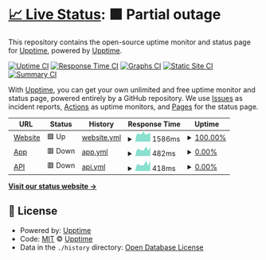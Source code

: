 # [📈 Live Status](https://upptime.github.io/monitor): <!--live status--> **🟧 Partial outage**

This repository contains the open-source uptime monitor and status page for [Upptime](https://upptime.js.org), powered by [Upptime](https://github.com/upptime/upptime).

[![Uptime CI](https://github.com/upptime/monitor/workflows/Uptime%20CI/badge.svg)](https://github.com/upptime/monitor/actions?query=workflow%3A%22Uptime+CI%22)
[![Response Time CI](https://github.com/upptime/monitor/workflows/Response%20Time%20CI/badge.svg)](https://github.com/upptime/monitor/actions?query=workflow%3A%22Response+Time+CI%22)
[![Graphs CI](https://github.com/upptime/monitor/workflows/Graphs%20CI/badge.svg)](https://github.com/upptime/monitor/actions?query=workflow%3A%22Graphs+CI%22)
[![Static Site CI](https://github.com/upptime/monitor/workflows/Static%20Site%20CI/badge.svg)](https://github.com/upptime/monitor/actions?query=workflow%3A%22Static+Site+CI%22)
[![Summary CI](https://github.com/upptime/monitor/workflows/Summary%20CI/badge.svg)](https://github.com/upptime/monitor/actions?query=workflow%3A%22Summary+CI%22)

With [Upptime](https://upptime.js.org), you can get your own unlimited and free uptime monitor and status page, powered entirely by a GitHub repository. We use [Issues](https://github.com/upptime/monitor/issues) as incident reports, [Actions](https://github.com/upptime/monitor/actions) as uptime monitors, and [Pages](https://upptime.github.io/monitor) for the status page.

<!--start: status pages-->
<!-- This summary is generated by Upptime (https://github.com/upptime/upptime) -->
<!-- Do not edit this manually, your changes will be overwritten -->
<!-- prettier-ignore -->
| URL | Status | History | Response Time | Uptime |
| --- | ------ | ------- | ------------- | ------ |
| <img alt="" src="https://icons.duckduckgo.com/ip3/pcl-health.com.ico" height="13"> [Website](https://pcl-health.com) | 🟩 Up | [website.yml](https://github.com/PCL-Health/monitor/commits/HEAD/history/website.yml) | <details><summary><img alt="Response time graph" src="./graphs/website/response-time-week.png" height="20"> 1586ms</summary><br><a href="https://monitor.pcl-health.com/history/website"><img alt="Response time 1580" src="https://img.shields.io/endpoint?url=https%3A%2F%2Fraw.githubusercontent.com%2FPCL-Health%2Fmonitor%2FHEAD%2Fapi%2Fwebsite%2Fresponse-time.json"></a><br><a href="https://monitor.pcl-health.com/history/website"><img alt="24-hour response time 1668" src="https://img.shields.io/endpoint?url=https%3A%2F%2Fraw.githubusercontent.com%2FPCL-Health%2Fmonitor%2FHEAD%2Fapi%2Fwebsite%2Fresponse-time-day.json"></a><br><a href="https://monitor.pcl-health.com/history/website"><img alt="7-day response time 1586" src="https://img.shields.io/endpoint?url=https%3A%2F%2Fraw.githubusercontent.com%2FPCL-Health%2Fmonitor%2FHEAD%2Fapi%2Fwebsite%2Fresponse-time-week.json"></a><br><a href="https://monitor.pcl-health.com/history/website"><img alt="30-day response time 1573" src="https://img.shields.io/endpoint?url=https%3A%2F%2Fraw.githubusercontent.com%2FPCL-Health%2Fmonitor%2FHEAD%2Fapi%2Fwebsite%2Fresponse-time-month.json"></a><br><a href="https://monitor.pcl-health.com/history/website"><img alt="1-year response time 1572" src="https://img.shields.io/endpoint?url=https%3A%2F%2Fraw.githubusercontent.com%2FPCL-Health%2Fmonitor%2FHEAD%2Fapi%2Fwebsite%2Fresponse-time-year.json"></a></details> | <details><summary><a href="https://monitor.pcl-health.com/history/website">100.00%</a></summary><a href="https://monitor.pcl-health.com/history/website"><img alt="All-time uptime 99.89%" src="https://img.shields.io/endpoint?url=https%3A%2F%2Fraw.githubusercontent.com%2FPCL-Health%2Fmonitor%2FHEAD%2Fapi%2Fwebsite%2Fuptime.json"></a><br><a href="https://monitor.pcl-health.com/history/website"><img alt="24-hour uptime 100.00%" src="https://img.shields.io/endpoint?url=https%3A%2F%2Fraw.githubusercontent.com%2FPCL-Health%2Fmonitor%2FHEAD%2Fapi%2Fwebsite%2Fuptime-day.json"></a><br><a href="https://monitor.pcl-health.com/history/website"><img alt="7-day uptime 100.00%" src="https://img.shields.io/endpoint?url=https%3A%2F%2Fraw.githubusercontent.com%2FPCL-Health%2Fmonitor%2FHEAD%2Fapi%2Fwebsite%2Fuptime-week.json"></a><br><a href="https://monitor.pcl-health.com/history/website"><img alt="30-day uptime 100.00%" src="https://img.shields.io/endpoint?url=https%3A%2F%2Fraw.githubusercontent.com%2FPCL-Health%2Fmonitor%2FHEAD%2Fapi%2Fwebsite%2Fuptime-month.json"></a><br><a href="https://monitor.pcl-health.com/history/website"><img alt="1-year uptime 100.00%" src="https://img.shields.io/endpoint?url=https%3A%2F%2Fraw.githubusercontent.com%2FPCL-Health%2Fmonitor%2FHEAD%2Fapi%2Fwebsite%2Fuptime-year.json"></a></details>
| <img alt="" src="https://icons.duckduckgo.com/ip3/app.pcl-health.com.ico" height="13"> [App](https://app.pcl-health.com) | 🟥 Down | [app.yml](https://github.com/PCL-Health/monitor/commits/HEAD/history/app.yml) | <details><summary><img alt="Response time graph" src="./graphs/app/response-time-week.png" height="20"> 482ms</summary><br><a href="https://monitor.pcl-health.com/history/app"><img alt="Response time 583" src="https://img.shields.io/endpoint?url=https%3A%2F%2Fraw.githubusercontent.com%2FPCL-Health%2Fmonitor%2FHEAD%2Fapi%2Fapp%2Fresponse-time.json"></a><br><a href="https://monitor.pcl-health.com/history/app"><img alt="24-hour response time 603" src="https://img.shields.io/endpoint?url=https%3A%2F%2Fraw.githubusercontent.com%2FPCL-Health%2Fmonitor%2FHEAD%2Fapi%2Fapp%2Fresponse-time-day.json"></a><br><a href="https://monitor.pcl-health.com/history/app"><img alt="7-day response time 482" src="https://img.shields.io/endpoint?url=https%3A%2F%2Fraw.githubusercontent.com%2FPCL-Health%2Fmonitor%2FHEAD%2Fapi%2Fapp%2Fresponse-time-week.json"></a><br><a href="https://monitor.pcl-health.com/history/app"><img alt="30-day response time 503" src="https://img.shields.io/endpoint?url=https%3A%2F%2Fraw.githubusercontent.com%2FPCL-Health%2Fmonitor%2FHEAD%2Fapi%2Fapp%2Fresponse-time-month.json"></a><br><a href="https://monitor.pcl-health.com/history/app"><img alt="1-year response time 585" src="https://img.shields.io/endpoint?url=https%3A%2F%2Fraw.githubusercontent.com%2FPCL-Health%2Fmonitor%2FHEAD%2Fapi%2Fapp%2Fresponse-time-year.json"></a></details> | <details><summary><a href="https://monitor.pcl-health.com/history/app">0.00%</a></summary><a href="https://monitor.pcl-health.com/history/app"><img alt="All-time uptime 92.94%" src="https://img.shields.io/endpoint?url=https%3A%2F%2Fraw.githubusercontent.com%2FPCL-Health%2Fmonitor%2FHEAD%2Fapi%2Fapp%2Fuptime.json"></a><br><a href="https://monitor.pcl-health.com/history/app"><img alt="24-hour uptime 0.00%" src="https://img.shields.io/endpoint?url=https%3A%2F%2Fraw.githubusercontent.com%2FPCL-Health%2Fmonitor%2FHEAD%2Fapi%2Fapp%2Fuptime-day.json"></a><br><a href="https://monitor.pcl-health.com/history/app"><img alt="7-day uptime 0.00%" src="https://img.shields.io/endpoint?url=https%3A%2F%2Fraw.githubusercontent.com%2FPCL-Health%2Fmonitor%2FHEAD%2Fapi%2Fapp%2Fuptime-week.json"></a><br><a href="https://monitor.pcl-health.com/history/app"><img alt="30-day uptime 0.00%" src="https://img.shields.io/endpoint?url=https%3A%2F%2Fraw.githubusercontent.com%2FPCL-Health%2Fmonitor%2FHEAD%2Fapi%2Fapp%2Fuptime-month.json"></a><br><a href="https://monitor.pcl-health.com/history/app"><img alt="1-year uptime 85.21%" src="https://img.shields.io/endpoint?url=https%3A%2F%2Fraw.githubusercontent.com%2FPCL-Health%2Fmonitor%2FHEAD%2Fapi%2Fapp%2Fuptime-year.json"></a></details>
| <img alt="" src="https://icons.duckduckgo.com/ip3/api-pclhealth-prod.azurewebsites.net.ico" height="13"> [API](https://api-pclhealth-prod.azurewebsites.net/swagger/index.html) | 🟥 Down | [api.yml](https://github.com/PCL-Health/monitor/commits/HEAD/history/api.yml) | <details><summary><img alt="Response time graph" src="./graphs/api/response-time-week.png" height="20"> 418ms</summary><br><a href="https://monitor.pcl-health.com/history/api"><img alt="Response time 523" src="https://img.shields.io/endpoint?url=https%3A%2F%2Fraw.githubusercontent.com%2FPCL-Health%2Fmonitor%2FHEAD%2Fapi%2Fapi%2Fresponse-time.json"></a><br><a href="https://monitor.pcl-health.com/history/api"><img alt="24-hour response time 586" src="https://img.shields.io/endpoint?url=https%3A%2F%2Fraw.githubusercontent.com%2FPCL-Health%2Fmonitor%2FHEAD%2Fapi%2Fapi%2Fresponse-time-day.json"></a><br><a href="https://monitor.pcl-health.com/history/api"><img alt="7-day response time 418" src="https://img.shields.io/endpoint?url=https%3A%2F%2Fraw.githubusercontent.com%2FPCL-Health%2Fmonitor%2FHEAD%2Fapi%2Fapi%2Fresponse-time-week.json"></a><br><a href="https://monitor.pcl-health.com/history/api"><img alt="30-day response time 434" src="https://img.shields.io/endpoint?url=https%3A%2F%2Fraw.githubusercontent.com%2FPCL-Health%2Fmonitor%2FHEAD%2Fapi%2Fapi%2Fresponse-time-month.json"></a><br><a href="https://monitor.pcl-health.com/history/api"><img alt="1-year response time 527" src="https://img.shields.io/endpoint?url=https%3A%2F%2Fraw.githubusercontent.com%2FPCL-Health%2Fmonitor%2FHEAD%2Fapi%2Fapi%2Fresponse-time-year.json"></a></details> | <details><summary><a href="https://monitor.pcl-health.com/history/api">0.00%</a></summary><a href="https://monitor.pcl-health.com/history/api"><img alt="All-time uptime 92.94%" src="https://img.shields.io/endpoint?url=https%3A%2F%2Fraw.githubusercontent.com%2FPCL-Health%2Fmonitor%2FHEAD%2Fapi%2Fapi%2Fuptime.json"></a><br><a href="https://monitor.pcl-health.com/history/api"><img alt="24-hour uptime 0.00%" src="https://img.shields.io/endpoint?url=https%3A%2F%2Fraw.githubusercontent.com%2FPCL-Health%2Fmonitor%2FHEAD%2Fapi%2Fapi%2Fuptime-day.json"></a><br><a href="https://monitor.pcl-health.com/history/api"><img alt="7-day uptime 0.00%" src="https://img.shields.io/endpoint?url=https%3A%2F%2Fraw.githubusercontent.com%2FPCL-Health%2Fmonitor%2FHEAD%2Fapi%2Fapi%2Fuptime-week.json"></a><br><a href="https://monitor.pcl-health.com/history/api"><img alt="30-day uptime 0.00%" src="https://img.shields.io/endpoint?url=https%3A%2F%2Fraw.githubusercontent.com%2FPCL-Health%2Fmonitor%2FHEAD%2Fapi%2Fapi%2Fuptime-month.json"></a><br><a href="https://monitor.pcl-health.com/history/api"><img alt="1-year uptime 85.21%" src="https://img.shields.io/endpoint?url=https%3A%2F%2Fraw.githubusercontent.com%2FPCL-Health%2Fmonitor%2FHEAD%2Fapi%2Fapi%2Fuptime-year.json"></a></details>

<!--end: status pages-->

[**Visit our status website →**](https://upptime.github.io/monitor)

## 📄 License

- Powered by: [Upptime](https://github.com/upptime/upptime)
- Code: [MIT](./LICENSE) © [Upptime](https://upptime.js.org)
- Data in the `./history` directory: [Open Database License](https://opendatacommons.org/licenses/odbl/1-0/)
